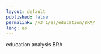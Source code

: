 ```yaml
---
layout: default
published: false
permalink: /v3_1/es/education/BRA/
lang: es
---
```


education analysis BRA

